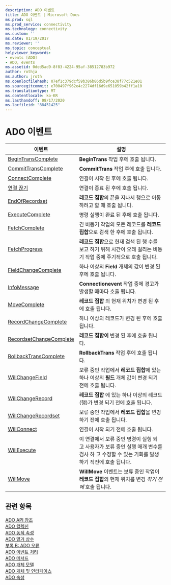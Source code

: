 ```yaml
---
description: ADO 이벤트
title: ADO 이벤트 | Microsoft Docs
ms.prod: sql
ms.prod_service: connectivity
ms.technology: connectivity
ms.custom: ''
ms.date: 01/19/2017
ms.reviewer: ''
ms.topic: conceptual
helpviewer_keywords:
- events [ADO]
- ADO, events
ms.assetid: 0ded5ad9-8f83-4224-95af-38512783b972
author: rothja
ms.author: jroth
ms.openlocfilehash: 07ef1c379dcf59b386b86d5b9fce38f77c521e01
ms.sourcegitcommit: e700497f962e4c2274df16d9e651059b42ff1a10
ms.translationtype: MT
ms.contentlocale: ko-KR
ms.lasthandoff: 08/17/2020
ms.locfileid: "88451425"
---
```

# <a name="ado-events"></a>ADO 이벤트

|이벤트|설명|  
|-|-|  
|[BeginTransComplete](../../../ado/reference/ado-api/begintranscomplete-committranscomplete-and-rollbacktranscomplete-events-ado.md)|**BeginTrans** 작업 후에 호출 됩니다.|  
|[CommitTransComplete](../../../ado/reference/ado-api/begintranscomplete-committranscomplete-and-rollbacktranscomplete-events-ado.md)|**CommitTrans** 작업 후에 호출 됩니다.|  
|[ConnectComplete](../../../ado/reference/ado-api/connectcomplete-and-disconnect-events-ado.md)|연결이 시작 된 후에 호출 됩니다.|  
|[연결 끊기](../../../ado/reference/ado-api/connectcomplete-and-disconnect-events-ado.md)|연결이 종료 된 후에 호출 됩니다.|  
|[EndOfRecordset](../../../ado/reference/ado-api/endofrecordset-event-ado.md)|**레코드 집합**의 끝을 지나서 행으로 이동 하려고 할 때 호출 됩니다.|  
|[ExecuteComplete](../../../ado/reference/ado-api/executecomplete-event-ado.md)|명령 실행이 완료 된 후에 호출 됩니다.|  
|[FetchComplete](../../../ado/reference/ado-api/fetchcomplete-event-ado.md)|긴 비동기 작업의 모든 레코드를 **레코드 집합**으로 검색 한 후에 호출 됩니다.|  
|[FetchProgress](../../../ado/reference/ado-api/fetchprogress-event-ado.md)|**레코드 집합**으로 현재 검색 된 행 수를 보고 하기 위해 시간이 오래 걸리는 비동기 작업 중에 주기적으로 호출 됩니다.|  
|[FieldChangeComplete](../../../ado/reference/ado-api/willchangefield-and-fieldchangecomplete-events-ado.md)|하나 이상의 **Field** 개체의 값이 변경 된 후에 호출 됩니다.|  
|[InfoMessage](../../../ado/reference/ado-api/infomessage-event-ado.md)|**Connectionevent** 작업 중에 경고가 발생할 때마다 호출 됩니다.|  
|[MoveComplete](../../../ado/reference/ado-api/willmove-and-movecomplete-events-ado.md)|**레코드 집합** 의 현재 위치가 변경 된 후에 호출 됩니다.|  
|[RecordChangeComplete](../../../ado/reference/ado-api/willchangerecord-and-recordchangecomplete-events-ado.md)|하나 이상의 레코드가 변경 된 후에 호출 됩니다.|  
|[RecordsetChangeComplete](../../../ado/reference/ado-api/willchangerecordset-and-recordsetchangecomplete-events-ado.md)|**레코드 집합이** 변경 된 후에 호출 됩니다.|  
|[RollbackTransComplete](../../../ado/reference/ado-api/begintranscomplete-committranscomplete-and-rollbacktranscomplete-events-ado.md)|**RollbackTrans** 작업 후에 호출 됩니다.|  
|[WillChangeField](../../../ado/reference/ado-api/willchangefield-and-fieldchangecomplete-events-ado.md)|보류 중인 작업에서 **레코드 집합**에 있는 하나 이상의 **필드** 개체 값이 변경 되기 전에 호출 됩니다.|  
|[WillChangeRecord](../../../ado/reference/ado-api/willchangerecord-and-recordchangecomplete-events-ado.md)|**레코드 집합** 에 있는 하나 이상의 레코드 (행)가 변경 되기 전에 호출 됩니다.|  
|[WillChangeRecordset](../../../ado/reference/ado-api/willchangerecordset-and-recordsetchangecomplete-events-ado.md)|보류 중인 작업에서 **레코드 집합**을 변경 하기 전에 호출 됩니다.|  
|[WillConnect](../../../ado/reference/ado-api/willconnect-event-ado.md)|연결이 시작 되기 전에 호출 됩니다.|  
|[WillExecute](../../../ado/reference/ado-api/willexecute-event-ado.md)|이 연결에서 보류 중인 명령이 실행 되 고 사용자가 보류 중인 실행 매개 변수를 검사 하 고 수정할 수 있는 기회를 발생 하기 직전에 호출 됩니다.|  
|[WillMove](../../../ado/reference/ado-api/willmove-and-movecomplete-events-ado.md)|**WillMove** 이벤트는 보류 중인 작업이 **레코드 집합**의 현재 위치를 변경 *하기 전에* 호출 됩니다.|  
  
## <a name="see-also"></a>관련 항목  
 [ADO API 참조](../../../ado/reference/ado-api/ado-api-reference.md)   
 [ADO 컬렉션](../../../ado/reference/ado-api/ado-collections.md)   
 [ADO 동적 속성](../../../ado/reference/ado-api/ado-dynamic-properties.md)   
 [ADO 열거 상수](../../../ado/reference/ado-api/ado-enumerated-constants.md)   
 [부록 B: ADO 오류](../../../ado/guide/appendixes/appendix-b-ado-errors.md)   
 [ADO 이벤트 처리](../../../ado/guide/data/handling-ado-events.md)   
 [ADO 메서드](../../../ado/reference/ado-api/ado-methods.md)   
 [ADO 개체 모델](../../../ado/reference/ado-api/ado-object-model.md)   
 [ADO 개체 및 인터페이스](../../../ado/reference/ado-api/ado-objects-and-interfaces.md)   
 [ADO 속성](../../../ado/reference/ado-api/ado-properties.md)
